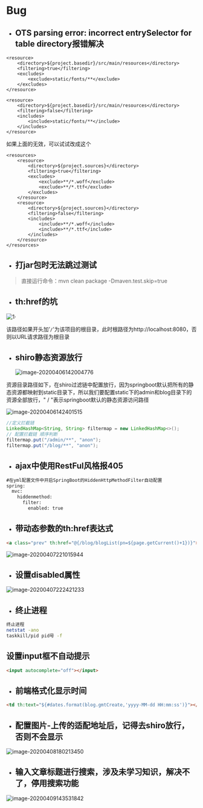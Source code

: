 # Bug

- ## OTS parsing error: incorrect entrySelector for table directory报错解决

```
<resource>
    <directory>${project.basedir}/src/main/resources</directory>
    <filtering>true</filtering>
    <excludes>
        <exclude>static/fonts/**</exclude>
    </excludes>
</resource>

<resource>
    <directory>${project.basedir}/src/main/resources</directory>
    <filtering>false</filtering>
    <includes>
        <include>static/fonts/**</include>
    </includes>
</resource>
```

如果上面的无效，可以试试改成这个

```
<resources>
    <resource>
        <directory>${project.sources}</directory>
        <filtering>true</filtering>
        <excludes>
            <exclude>**/*.woff</exclude>
            <exclude>**/*.ttf</exclude>
        </excludes>
    </resource>
    <resource>
        <directory>${project.sources}</directory>
        <filtering>false</filtering>
        <includes>
            <include>**/*.woff</include>
            <include>**/*.ttf</include>
        </includes>
    </resource>
</resources>
```



- ## 打jar包时无法跳过测试

> 直接运行命令：mvn clean package -Dmaven.test.skip=true



- ## th:href的坑

![1·](C:\Users\asus\AppData\Roaming\Typora\typora-user-images\image-20200406131407541.png)

该路径如果开头加’`/`'为该项目的根目录，此时根路径为http://localhost:8080，否则以URL请求路径为根目录



- ## shiro静态资源放行

  ![image-20200406142004776](C:\Users\asus\AppData\Roaming\Typora\typora-user-images\image-20200406142004776.png)

资源目录路径如下，在shiro过滤链中配置放行，因为springboot默认把所有的静态资源都映射到static目录下，所以我们要配置static下的admin和blog目录下的资源全部放行，" / "表示springboot默认的静态资源访问路径

![image-20200406142401515](C:\Users\asus\AppData\Roaming\Typora\typora-user-images\image-20200406142401515.png)

```java
//定义拦截链
LinkedHashMap<String, String> filtermap = new LinkedHashMap<>();
// 配置拦截链 顺序判断
filtermap.put("/admin/**", "anon");
filtermap.put("/blog/**", "anon");
```



- ## ajax中使用RestFul风格报405

```xml
#在yml配置文件中开启SpringBoot的HiddenHttpMethodFilter自动配置
spring:  
  mvc:
    hiddenmethod:
      filter:
        enabled: true
```



- ## 带动态参数的th:href表达式

```html
<a class="prev" th:href="@{/blog/blogList(pn=${page.getCurrent()+1})}">&lt;</a>
```



![image-20200407221015944](C:\Users\asus\AppData\Roaming\Typora\typora-user-images\image-20200407221015944.png)



- ## 设置disabled属性

![image-20200407222421233](C:\Users\asus\AppData\Roaming\Typora\typora-user-images\image-20200407222421233.png)



- ## 终止进程

```bash
终止进程
netstat -ano
taskkill/pid pid号 -f
```

## 设置input框不自动提示

```html
<input autocomplete="off"></input>
```

- ## 前端格式化显示时间

```html
<td th:text="${#dates.format(blog.gmtCreate,'yyyy-MM-dd HH:mm:ss')}"></td>
```

- ## 配置图片-上传的适配地址后，记得去shiro放行，否则不会显示

![image-20200408180213450](C:\Users\asus\AppData\Roaming\Typora\typora-user-images\image-20200408180213450.png)

- ## 输入文章标题进行搜索，涉及未学习知识，解决不了，停用搜索功能

![image-20200409143531842](C:\Users\asus\AppData\Roaming\Typora\typora-user-images\image-20200409143531842.png)

































































